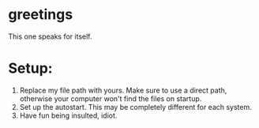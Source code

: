 # greetings

This one speaks for itself.

# Setup:
1. Replace my file path with yours. Make sure to use a direct path, otherwise your computer won't find the files on startup.
2. Set up the autostart. This may be completely different for each system.
3. Have fun being insulted, idiot.